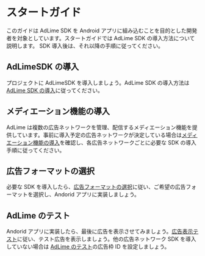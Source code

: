 # スタートガイド
このガイドは AdLime SDK を Android アプリに組み込むことを目的とした開発者を対象としています。スタートガイドでは AdLime SDK の導入方法について説明します。 SDK 導入後は、それ以降の手順に従ってください。

## AdLimeSDK の導入
プロジェクトに AdLimeSDK を導入しましょう。AdLime SDK の導入方法は [AdLime SDK の導入](./init.md)に従ってください。

## メディエーション機能の導入
AdLime は複数の広告ネットワークを管理、配信するメディエーション機能を提供しています。事前に導入予定の広告ネットワークが決定している場合は[メディエーション機能の導入](./mediation.md)を確認し、各広告ネットワークごとに必要な SDK の導入手順に従ってください。

## 広告フォーマットの選択
必要な SDK を導入したら、[広告フォーマットの選択](./adformat.md)に従い、ご希望の広告フォーマットを選択し、Andorid アプリに実装しましょう。

## AdLime のテスト
Andorid アプリに実装したら、最後に広告を表示させてみましょう。[広告表示テスト](./test.md)に従い、テスト広告を表示しましょう。他の広告ネットワーク SDK を導入していない場合は [AdLime のテスト](./test.md#AdLime-のテスト)の広告枠 ID を設定しましょう。
